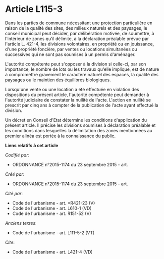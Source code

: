 # Article L115-3

Dans les parties de commune nécessitant une protection particulière en raison de la qualité des sites, des milieux naturels
et des paysages, le conseil municipal peut décider, par délibération motivée, de soumettre, à l'intérieur de zones qu'il
délimite, à la déclaration préalable prévue par l'article L. 421-4, les divisions volontaires, en propriété ou en jouissance,
d'une propriété foncière, par ventes ou locations simultanées ou successives qui ne sont pas soumises à un permis
d'aménager. 

L'autorité compétente peut s'opposer à la division si celle-ci, par son importance, le nombre de lots ou les travaux qu'elle
implique, est de nature à compromettre gravement le caractère naturel des espaces, la qualité des paysages ou le maintien des
équilibres biologiques. 

Lorsqu'une vente ou une location a été effectuée en violation des dispositions du présent article, l'autorité compétente peut
demander à l'autorité judiciaire de constater la nullité de l'acte. L'action en nullité se prescrit par cinq ans à compter de
la publication de l'acte ayant effectué la division. 

Un décret en Conseil d'Etat détermine les conditions d'application du présent article. Il précise les divisions soumises à
déclaration préalable et les conditions dans lesquelles la délimitation des zones mentionnées au premier alinéa est portée à
la connaissance du public.

**Liens relatifs à cet article**

_Codifié par_:

  - ORDONNANCE n°2015-1174 du 23 septembre 2015 - art.

_Créé par_:

  - ORDONNANCE n°2015-1174 du 23 septembre 2015 - art.

_Cité par_:

  - Code de l'urbanisme - art. *R421-23 (V)
  - Code de l'urbanisme - art. L610-1 (VD)
  - Code de l'urbanisme - art. R151-52 (V)

_Anciens textes_:

  - Code de l'urbanisme - art. L111-5-2 (VT)

_Cite_:

  - Code de l'urbanisme - art. L421-4 (VD)
